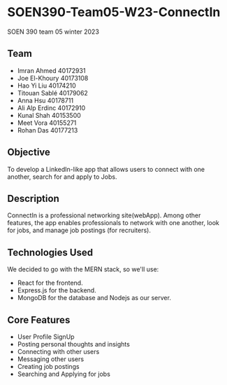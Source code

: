 # SOEN390-Team05-W23-ConnectIn
SOEN 390 team 05 winter 2023





## Team
* Imran Ahmed 40172931
* Joe El-Khoury 40173108
* Hao Yi Liu 40174210
* Titouan Sablé 40179062
* Anna Hsu 40178711
* Ali Alp Erdinc 40172910
* Kunal Shah 40153500
* Meet Vora 40155271
* Rohan Das 40177213

## Objective
To develop a LinkedIn-like app that allows users to connect with one another, search for and apply to Jobs.

## Description 
ConnectIn is a professional networking site(webApp). Among other features, the app enables professionals to network with one another, look for jobs, and manage job postings (for recruiters).
## Technologies Used
We decided to go with the MERN stack, so we'll use:

* React for the frontend.
* Express.js for the backend.
* MongoDB for the database and Nodejs as our server.



## Core Features  
* User Profile SignUp
* Posting personal thoughts and insights
* Connecting with other users
* Messaging other users
* Creating job postings
* Searching and Applying for jobs
